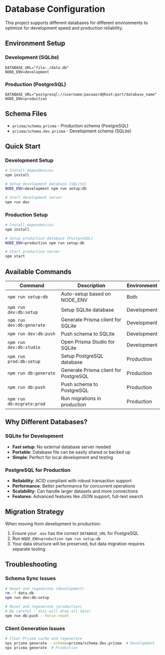# Database Configuration

This project supports different databases for different environments to optimize for development speed and production reliability.

## Environment Setup

### Development (SQLite)
```env
DATABASE_URL="file:./data.db"
NODE_ENV=development
```

### Production (PostgreSQL)
```env
DATABASE_URL="postgresql://username:password@host:port/database_name"
NODE_ENV=production
```

## Schema Files

- `prisma/schema.prisma` - Production schema (PostgreSQL)
- `prisma/schema.dev.prisma` - Development schema (SQLite)

## Quick Start

### Development Setup
```bash
# Install dependencies
npm install

# Setup development database (SQLite)
NODE_ENV=development npm run setup:db

# Start development server
npm run dev
```

### Production Setup
```bash
# Install dependencies
npm install

# Setup production database (PostgreSQL)
NODE_ENV=production npm run setup:db

# Start production server
npm start
```

## Available Commands

| Command | Description | Environment |
|---------|-------------|-------------|
| `npm run setup:db` | Auto-setup based on NODE_ENV | Both |
| `npm run dev:db:setup` | Setup SQLite database | Development |
| `npm run dev:db:generate` | Generate Prisma client for SQLite | Development |
| `npm run dev:db:push` | Push schema to SQLite | Development |
| `npm run dev:db:studio` | Open Prisma Studio for SQLite | Development |
| `npm run prod:db:setup` | Setup PostgreSQL database | Production |
| `npm run db:generate` | Generate Prisma client for PostgreSQL | Production |
| `npm run db:push` | Push schema to PostgreSQL | Production |
| `npm run db:migrate:prod` | Run migrations in production | Production |

## Why Different Databases?

### SQLite for Development
- **Fast setup**: No external database server needed
- **Portable**: Database file can be easily shared or backed up
- **Simple**: Perfect for local development and testing

### PostgreSQL for Production
- **Reliability**: ACID compliant with robust transaction support
- **Performance**: Better performance for concurrent operations
- **Scalability**: Can handle larger datasets and more connections
- **Features**: Advanced features like JSON support, full-text search

## Migration Strategy

When moving from development to production:

1. Ensure your `.env` has the correct `DATABASE_URL` for PostgreSQL
2. Run `NODE_ENV=production npm run setup:db`
3. Your data structure will be preserved, but data migration requires separate tooling

## Troubleshooting

### Schema Sync Issues
```bash
# Reset and regenerate (development)
rm -f data.db
npm run dev:db:setup

# Reset and regenerate (production) 
# Be careful - this will drop all data!
npm run db:push --force-reset
```

### Client Generation Issues
```bash
# Clear Prisma cache and regenerate
npx prisma generate --schema=prisma/schema.dev.prisma  # Development
npx prisma generate  # Production
```
